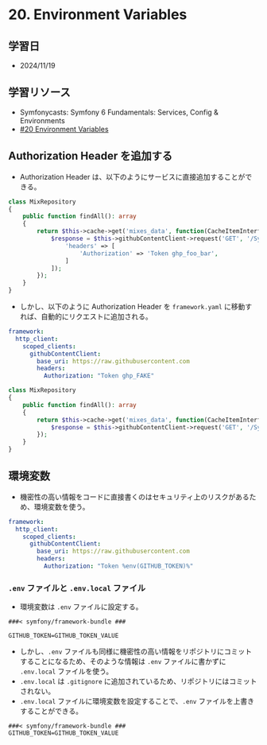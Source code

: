 # 20. Environment Variables

## 学習日

- 2024/11/19

## 学習リソース

- Symfonycasts: Symfony 6 Fundamentals: Services, Config & Environments
- [#20 Environment Variables](https://symfonycasts.com/screencast/symfony6-fundamentals/environment-variables)

## Authorization Header を追加する

<!-- ### HTTP クライアントの設定

- `config/packages/framework.yaml` で設定を行う

```yaml
framework:
  http_client:
    scoped_clients:
      githubContentClient:
        base_uri: https://raw.githubusercontent.com
```

### HTTP リクエストのヘッダーに認証トークンを追加

- サービス側の、HTTP リクエストに認証トークンを追加する。

```php
class MixRepository
{
    public function findAll(): array
    {
        return $this->cache->get('mixes_data', function(CacheItemInterface $cacheItem) {
            $response = $this->githubContentClient->request('GET', '/SymfonyCasts/vinyl-mixes/main/mixes.json', [
                'headers' => [
                    'Authorization' => 'Token ghp_foo_bar',
                ]
            ]);
        });
    }
}
``` -->

<!-- ### Authorization Header を `framework.yaml` に移動 -->

- Authorization Header は、以下のようにサービスに直接追加することができる。

```php
class MixRepository
{
    public function findAll(): array
    {
        return $this->cache->get('mixes_data', function(CacheItemInterface $cacheItem) {
            $response = $this->githubContentClient->request('GET', '/SymfonyCasts/vinyl-mixes/main/mixes.json', [
                'headers' => [
                    'Authorization' => 'Token ghp_foo_bar',
                ]
            ]);
        });
    }
}
```

- しかし、以下のように Authorization Header を `framework.yaml` に移動すれば、自動的にリクエストに追加される。

```yaml
framework:
  http_client:
    scoped_clients:
      githubContentClient:
        base_uri: https://raw.githubusercontent.com
        headers:
          Authorization: "Token ghp_FAKE"
```

```php
class MixRepository
{
    public function findAll(): array
    {
        return $this->cache->get('mixes_data', function(CacheItemInterface $cacheItem) {
            $response = $this->githubContentClient->request('GET', '/SymfonyCasts/vinyl-mixes/main/mixes.json');
        });
    }
}
```

## 環境変数

- 機密性の高い情報をコードに直接書くのはセキュリティ上のリスクがあるため、環境変数を使う。

```yaml
framework:
  http_client:
    scoped_clients:
      githubContentClient:
        base_uri: https://raw.githubusercontent.com
        headers:
          Authorization: "Token %env(GITHUB_TOKEN)%"
```

### `.env` ファイルと `.env.local` ファイル

- 環境変数は `.env` ファイルに設定する。

```env
###< symfony/framework-bundle ###

GITHUB_TOKEN=GITHUB_TOKEN_VALUE
```

- しかし、`.env` ファイルも同様に機密性の高い情報をリポジトリにコミットすることになるため、そのような情報は `.env` ファイルに書かずに `.env.local` ファイルを使う。
- `.env.local` は `.gitignore` に追加されているため、リポジトリにはコミットされない。
- `.env.local` ファイルに環境変数を設定することで、`.env` ファイルを上書きすることができる。

```env.local
###< symfony/framework-bundle ###
GITHUB_TOKEN=GITHUB_TOKEN_VALUE
```
